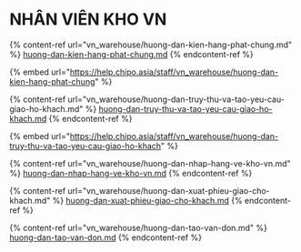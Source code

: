 # NHÂN VIÊN KHO VN

{% content-ref url="vn_warehouse/huong-dan-kien-hang-phat-chung.md" %}
[huong-dan-kien-hang-phat-chung.md](vn\_warehouse/huong-dan-kien-hang-phat-chung.md)
{% endcontent-ref %}

{% embed url="https://help.chipo.asia/staff/vn_warehouse/huong-dan-kien-hang-phat-chung" %}

{% content-ref url="vn_warehouse/huong-dan-truy-thu-va-tao-yeu-cau-giao-ho-khach.md" %}
[huong-dan-truy-thu-va-tao-yeu-cau-giao-ho-khach.md](vn\_warehouse/huong-dan-truy-thu-va-tao-yeu-cau-giao-ho-khach.md)
{% endcontent-ref %}

{% embed url="https://help.chipo.asia/staff/vn_warehouse/huong-dan-truy-thu-va-tao-yeu-cau-giao-ho-khach" %}

{% content-ref url="vn_warehouse/huong-dan-nhap-hang-ve-kho-vn.md" %}
[huong-dan-nhap-hang-ve-kho-vn.md](vn\_warehouse/huong-dan-nhap-hang-ve-kho-vn.md)
{% endcontent-ref %}

{% content-ref url="vn_warehouse/huong-dan-xuat-phieu-giao-cho-khach.md" %}
[huong-dan-xuat-phieu-giao-cho-khach.md](vn\_warehouse/huong-dan-xuat-phieu-giao-cho-khach.md)
{% endcontent-ref %}

{% content-ref url="vn_warehouse/huong-dan-tao-van-don.md" %}
[huong-dan-tao-van-don.md](vn\_warehouse/huong-dan-tao-van-don.md)
{% endcontent-ref %}
